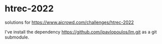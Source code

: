 # htrec-2022
solutions for https://www.aicrowd.com/challenges/htrec-2022

I've install the dependency https://github.com/ipavlopoulos/lm.git
 as a git submodule.
